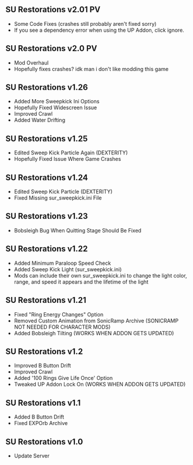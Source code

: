 ## SU Restorations v2.01 PV
- Some Code Fixes (crashes still probably aren't fixed sorry)
- If you see a dependency error when using the UP Addon, click ignore.

## SU Restorations v2.0 PV
- Mod Overhaul
- Hopefully fixes crashes? idk man i don't like modding this game

## SU Restorations v1.26
- Added More Sweepkick Ini Options
- Hopefully Fixed Widescreen Issue
- Improved Crawl
- Added Water Drifting

## SU Restorations v1.25
- Edited Sweep Kick Particle Again (DEXTERITY)
- Hopefully Fixed Issue Where Game Crashes

## SU Restorations v1.24
- Edited Sweep Kick Particle (DEXTERITY)
- Fixed Missing sur_sweepkick.ini File

## SU Restorations v1.23
- Bobsleigh Bug When Quitting Stage Should Be Fixed

## SU Restorations v1.22
- Added Minimum Paraloop Speed Check
- Added Sweep Kick Light (sur_sweepkick.ini)
- Mods can include their own sur_sweepkick.ini to change the light color, range, and speed it appears and the lifetime of the light

## SU Restorations v1.21
- Fixed "Ring Energy Changes" Option
- Removed Custom Animation from SonicRamp Archive (SONICRAMP NOT NEEDED FOR CHARACTER MODS)
- Added Bobsleigh Tilting (WORKS WHEN ADDON GETS UPDATED)

## SU Restorations v1.2
- Improved B Button Drift
- Improved Crawl
- Added '100 Rings Give Life Once' Option
- Tweaked UP Addon Lock On (WORKS WHEN ADDON GETS UPDATED)

## SU Restorations v1.1
- Added B Button Drift
- Fixed EXPOrb Archive

## SU Restorations v1.0
- Update Server
